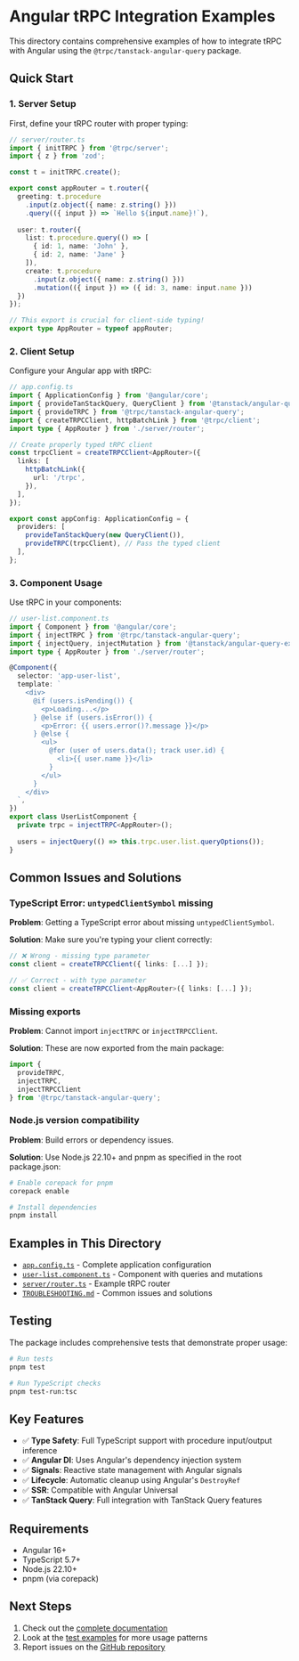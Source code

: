 # Angular tRPC Integration Examples

This directory contains comprehensive examples of how to integrate tRPC with Angular using the `@trpc/tanstack-angular-query` package.

## Quick Start

### 1. Server Setup

First, define your tRPC router with proper typing:

```typescript
// server/router.ts
import { initTRPC } from '@trpc/server';
import { z } from 'zod';

const t = initTRPC.create();

export const appRouter = t.router({
  greeting: t.procedure
    .input(z.object({ name: z.string() }))
    .query(({ input }) => `Hello ${input.name}!`),
  
  user: t.router({
    list: t.procedure.query(() => [
      { id: 1, name: 'John' },
      { id: 2, name: 'Jane' }
    ]),
    create: t.procedure
      .input(z.object({ name: z.string() }))
      .mutation(({ input }) => ({ id: 3, name: input.name }))
  })
});

// This export is crucial for client-side typing!
export type AppRouter = typeof appRouter;
```

### 2. Client Setup

Configure your Angular app with tRPC:

```typescript
// app.config.ts
import { ApplicationConfig } from '@angular/core';
import { provideTanStackQuery, QueryClient } from '@tanstack/angular-query-experimental';
import { provideTRPC } from '@trpc/tanstack-angular-query';
import { createTRPCClient, httpBatchLink } from '@trpc/client';
import type { AppRouter } from './server/router';

// Create properly typed tRPC client
const trpcClient = createTRPCClient<AppRouter>({
  links: [
    httpBatchLink({
      url: '/trpc',
    }),
  ],
});

export const appConfig: ApplicationConfig = {
  providers: [
    provideTanStackQuery(new QueryClient()),
    provideTRPC(trpcClient), // Pass the typed client
  ],
};
```

### 3. Component Usage

Use tRPC in your components:

```typescript
// user-list.component.ts
import { Component } from '@angular/core';
import { injectTRPC } from '@trpc/tanstack-angular-query';
import { injectQuery, injectMutation } from '@tanstack/angular-query-experimental';
import type { AppRouter } from './server/router';

@Component({
  selector: 'app-user-list',
  template: `
    <div>
      @if (users.isPending()) {
        <p>Loading...</p>
      } @else if (users.isError()) {
        <p>Error: {{ users.error()?.message }}</p>
      } @else {
        <ul>
          @for (user of users.data(); track user.id) {
            <li>{{ user.name }}</li>
          }
        </ul>
      }
    </div>
  `,
})
export class UserListComponent {
  private trpc = injectTRPC<AppRouter>();
  
  users = injectQuery(() => this.trpc.user.list.queryOptions());
}
```

## Common Issues and Solutions

### TypeScript Error: `untypedClientSymbol` missing

**Problem**: Getting a TypeScript error about missing `untypedClientSymbol`.

**Solution**: Make sure you're typing your client correctly:

```typescript
// ❌ Wrong - missing type parameter
const client = createTRPCClient({ links: [...] });

// ✅ Correct - with type parameter
const client = createTRPCClient<AppRouter>({ links: [...] });
```

### Missing exports

**Problem**: Cannot import `injectTRPC` or `injectTRPCClient`.

**Solution**: These are now exported from the main package:

```typescript
import { 
  provideTRPC, 
  injectTRPC, 
  injectTRPCClient 
} from '@trpc/tanstack-angular-query';
```

### Node.js version compatibility

**Problem**: Build errors or dependency issues.

**Solution**: Use Node.js 22.10+ and pnpm as specified in the root package.json:

```bash
# Enable corepack for pnpm
corepack enable

# Install dependencies
pnpm install
```

## Examples in This Directory

- [`app.config.ts`](./app.config.ts) - Complete application configuration
- [`user-list.component.ts`](./user-list.component.ts) - Component with queries and mutations
- [`server/router.ts`](./server/router.ts) - Example tRPC router
- [`TROUBLESHOOTING.md`](./TROUBLESHOOTING.md) - Common issues and solutions

## Testing

The package includes comprehensive tests that demonstrate proper usage:

```bash
# Run tests
pnpm test

# Run TypeScript checks
pnpm test-run:tsc
```

## Key Features

- ✅ **Type Safety**: Full TypeScript support with procedure input/output inference
- ✅ **Angular DI**: Uses Angular's dependency injection system
- ✅ **Signals**: Reactive state management with Angular signals
- ✅ **Lifecycle**: Automatic cleanup using Angular's `DestroyRef`
- ✅ **SSR**: Compatible with Angular Universal
- ✅ **TanStack Query**: Full integration with TanStack Query features

## Requirements

- Angular 16+
- TypeScript 5.7+
- Node.js 22.10+
- pnpm (via corepack)

## Next Steps

1. Check out the [complete documentation](../README.md)
2. Look at the [test examples](../test/basic.test.ts) for more usage patterns
3. Report issues on the [GitHub repository](https://github.com/trpc/trpc)